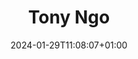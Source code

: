 ---
title: "Tony Ngo"
date: 2024-01-29T11:08:07+01:00
draft: false
image: "img/default.jpg"
weight: 5
description: Master Thesis
---